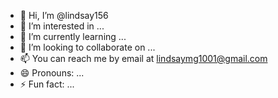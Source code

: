 - 👋 Hi, I’m @lindsay156
- 👀 I’m interested in ...
- 🌱 I’m currently learning ...
- 💞️ I’m looking to collaborate on ...
- 📫 You can reach me by email at lindsaymg1001@gmail.com
- 😄 Pronouns: ...
- ⚡ Fun fact: ...

<!---
lindsay156/lindsay156 is a ✨ special ✨ repository because its `README.md` (this file) appears on your GitHub profile.
You can click the Preview link to take a look at your changes.
--->
